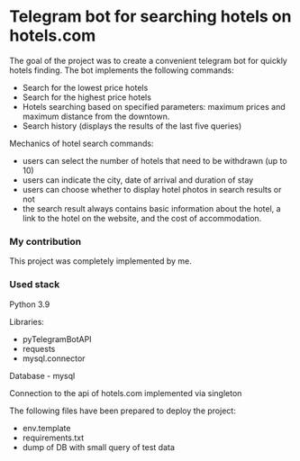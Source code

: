 # Telegram bot for searching hotels on hotels.com 

The goal of the project was to create a convenient telegram bot for quickly hotels finding.
The bot implements the following commands:
- Search for the lowest price hotels
- Search for the highest price hotels 
- Hotels searching based on specified parameters: maximum prices and maximum distance from the downtown.
- Search history (displays the results of the last five queries)

Mechanics of hotel search commands:
- users can select the number of hotels that need to be withdrawn (up to 10)
- users can indicate the city, date of arrival and duration of stay
- users can choose whether to display hotel photos in search results or not
- the search result always contains basic information about the hotel, a link to the hotel on the website, and the cost of accommodation.

### My contribution
This project was completely implemented by me.

### Used stack
Python 3.9

Libraries: 
- pyTelegramBotAPI
- requests
- mysql.connector


Database - mysql


Connection to the api of hotels.com implemented via singleton

The following files have been prepared to deploy the project:
- env.template
- requirements.txt
- dump of DB with small query of test data